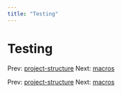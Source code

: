 ```yaml
---
title: "Testing"
---
```


# Testing

Prev: [project-structure](project-structure.md)
Next: [macros](macros.md)

Prev: [project-structure](project-structure.md)
Next: [macros](macros.md)
